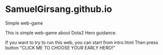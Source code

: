 # SamuelGirsang.github.io

Simple web-game

This is simple web-game about Dota2 Hero guidance.

If you want to try to run this web, you can start from intro.html 
Then press button "CLICK ME TO CHOOSE YOUR EARLY HERO!" 
